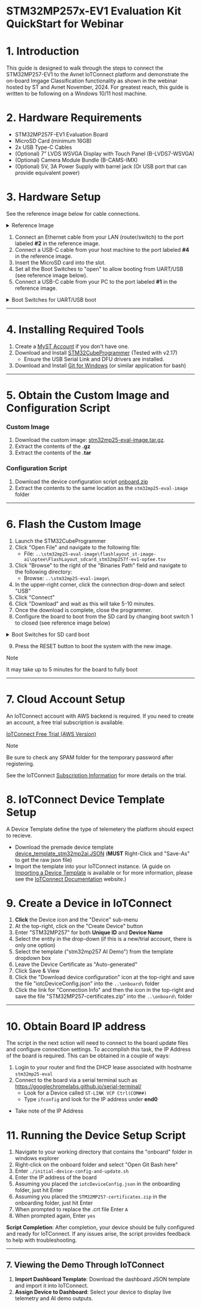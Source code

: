 # STM32MP257x-EV1 Evaluation Kit QuickStart for Webinar

# 1. Introduction
This guide is designed to walk through the steps to connect the STM32MP257-EV1 to the Avnet IoTConnect platform and demonstrate the on-board Imgage Classification functionality as shown in the webinar hosted by ST and Avnet November, 2024. For greatest reach, this guide is written to be following on a Windows 10/11 host machine.

# 2. Hardware Requirements
* STM32MP257F-EV1 Evaluation Board
* MicroSD Card (minimum 16GB)
* 2x USB Type-C Cables
* (Optional) 7” LVDS WSVGA Display with Touch Panel (B-LVDS7-WSVGA)
* (Optional) Camera Module Bundle (B-CAMS-IMX)
* (Optional) 5V, 3A Power Supply with barrel jack (Or USB port that can provide equivalent power)

# 3. Hardware Setup
See the reference image below for cable connections.
<details>
<summary>Reference Image</summary>
<img src="https://wiki.stmicroelectronics.cn/stm32mpu/nsfr_img_auth.php/thumb/d/d7/STM32MP257x-EV1_connections.jpg/800px-STM32MP257x-EV1_connections.jpg" alt="STM32MP257x-EV1 Connections">
</details>

1. Connect an Ethernet cable from your LAN (router/switch) to the port labeled **#2** in the reference image.
2. Connect a USB-C cable from your host machine to the port labeled **#4** in the reference image.
3. Insert the MicroSD card into the slot.
4. Set all the Boot Switches to "open" to allow booting from UART/USB (see reference image below).
5. Connect a USB-C cable from your PC to the port labeled **#1** in the reference image.
<details>
<summary>Boot Switches for UART/USB boot</summary>
<img src="https://wiki.stmicroelectronics.cn/stm32mpu/nsfr_img_auth.php/thumb/d/d8/STM32MP257x-EV1_boot_switches_UART_USB_mode.jpg/450px-STM32MP257x-EV1_boot_switches_UART_USB_mode.jpg" alt="UART USB Mode Boot Switches">
</details>

---

# 4. Installing Required Tools
1. Create a [MyST Account](https://my.st.com/cas/login) if you don't have one.
2. Download and Install [STM32CubeProgrammer](https://www.st.com/en/development-tools/stm32cubeprog.html) (Tested with v2.17)
   * Ensure the USB Serial Link and DFU drivers are installed.
3. Download and Install [Git for Windows](https://gitforwindows.org/) (or similar application for bash)

---

# 5. Obtain the Custom Image and Configuration Script

### Custom Image
1. Download the custom image: [stm32mp25-eval-image.tar.gz](https://iotconnect-sdk-images.s3.us-east-1.amazonaws.com/MPU/mickledore/st/stm32mp257x-ev1/stm32mp25-eval-image.tar.gz).
2. Extract the contents of the **.gz**
3. Extract the contents of the **.tar**

### Configuration Script
1. Download the device configuration script [onboard.zip](scripts/onboard.zip)
2. Extract the contents to the same location as the `stm32mp25-eval-image` folder

---

# 6. Flash the Custom Image
1. Launch the STM32CubeProgrammer
2. Click "Open File" and navigate to the following file:
   - File: `..\stm32mp25-eval-image\flashlayout_st-image-ai\optee\FlashLayout_sdcard_stm32mp257f-ev1-optee.tsv`
3. Click "Browse" to the right of the "Binaries Path" field and navigate to the following directory:
   - Browse: `..\stm32mp25-eval-image\`
4. In the upper-right corner, click the connection drop-down and select "USB"
5. Click "Connect"
6. Click "Download" and wait as this will take 5-10 minutes.
7. Once the download is complete, close the programmer.
8. Configure the board to boot from the SD card by changing boot switch 1 to closed (see reference image below)

<details>
<summary>Boot Switches for SD card boot</summary>
<img src="https://wiki.stmicroelectronics.cn/stm32mpu/nsfr_img_auth.php/thumb/1/11/STM32MP257x-EV1_boot_switches_microSD_card.jpg/450px-STM32MP257x-EV1_boot_switches_microSD_card.jpg" alt="SD Card Boot Switches">
</details>

9. Press the RESET button to boot the system with the new image.

> [!NOTE]
> It may take up to 5 minutes for the board to fully boot

---

# 7. Cloud Account Setup
An IoTConnect account with AWS backend is required.  If you need to create an account, a free trial subscription is available.

[IoTConnect Free Trial (AWS Version)](https://subscription.iotconnect.io/subscribe?cloud=aws)

> [!NOTE]
> Be sure to check any SPAM folder for the temporary password after registering.

See the IoTConnect [Subscription Information](https://github.com/avnet-iotconnect/avnet-iotconnect.github.io/blob/main/documentation/iotconnect/subscription/subscription.md) for more details on the trial.

# 8. IoTConnect Device Template Setup
A Device Template define the type of telemetery the platform should expect to recieve.
* Download the premade device template [device_template_stm32mp2ai.JSON](https://github.com/avnet-iotconnect/meta-iotconnect-docs/blob/main/QuickStart/ST/STM32MP257/demo-iotc-x-linux-ai/templates/device_template_stm32mp2ai.JSON?raw=1) (**MUST** Right-Click and "Save-As" to get the raw json file)
* Import the template into your IoTConnect instance. (A guide on [Importing a Device Template](https://github.com/avnet-iotconnect/avnet-iotconnect.github.io/blob/main/documentation/iotconnect/import_device_template.md) is available or for more information, please see the [IoTConnect Documentation](https://docs.iotconnect.io/iotconnect/) website.)

# 9. Create a Device in IoTConnect

1. **Click** the Device icon and the "Device" sub-menu
2. At the top-right, click on the "Create Device" button
3. Enter "STM32MP257" for both **Unique ID** and **Device Name**
4. Select the entity in the drop-down (if this is a new/trial account, there is only one option)
5. Select the template ("stm32mp257 AI Demo") from the template dropdown box
6. Leave the Device Certificate as "Auto-generated"
7. Click Save & View
8. Click the "Download device configuration" icon at the top-right and save the file "iotcDeviceConfig.json" into the `..\onboard\` folder
9. Click the link for "Connection Info" and then the icon in the top-right and save the file "STM32MP257-certificates.zip" into the `..\onboard\` folder

---

# 10. Obtain Board IP address
The script in the next sction will need to connect to the board update files and configure connection settings.
To accomplish this task, the IP Address of the board is required.  This can be obtained in a couple of ways:
1. Login to your router and find the DHCP lease associated with hostname `stm32mp25-eval`
2. Connect to the board via a serial terminal such as https://googlechromelabs.github.io/serial-terminal/
   * Look for a Device called `ST-LINK VCP Ctrl(COM##)`
   * Type `ifconfig` and look for the IP address under **end0**

* Take note of the IP Address

# 11. Running the Device Setup Script

1. Navigate to your working directory that contains the "onboard" folder in windows explorer
2. Right-click on the onboard folder and select "Open Git Bash here"
3. Enter ```./initial-device-config-and-update.sh```
4. Enter the IP address of the board
5. Assuming you placed the `iotcDeviceConfig.json` in the onboarding folder, just hit Enter
6. Assuming you placed the `STM32MP257-certificates.zip` in the onboarding folder, just hit Enter
7. When prompted to replace the .crt file Enter `A`
8. When prompted again, Enter `yes`

**Script Completion**: After completion, your device should be fully configured and ready for IoTConnect. If any issues arise, the script provides feedback to help with troubleshooting.

---

## 7. Viewing the Demo Through IoTConnect

1. **Import Dashboard Template**: Download the dashboard JSON template and import it into IoTConnect.
2. **Assign Device to Dashboard**: Select your device to display live telemetry and AI demo outputs.

